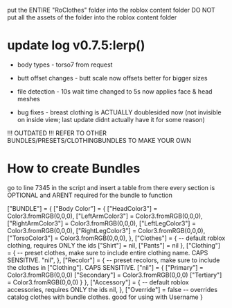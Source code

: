 put the ENTIRE "RoClothes" folder into the roblox content folder
DO NOT put all the assets of the folder into the roblox content folder



# update log v0.7.5:lerp()

- body types -
torso7 from request

- butt offset changes -
butt scale now offsets better for bigger sizes

- file detection -
10s wait time changed to 5s
now applies face & head meshes

- bug fixes -
breast clothing is ACTUALLY doublesided now (not invisible on inside view; last update didnt actually have it for some reason)







!!! OUTDATED !!!
REFER TO OTHER BUNDLES/PRESETS/CLOTHINGBUNDLES TO MAKE YOUR OWN

# How to create Bundles
go to line 7345 in the script and insert a table from there
every section is OPTIONAL and ARENT required for the bundle to function

["BUNDLE"] = {
	["Body Color"] = {
		["HeadColor3"] = Color3.fromRGB(0,0,0),
		["LeftArmColor3"] = Color3.fromRGB(0,0,0),
		["RightArmColor3"] = Color3.fromRGB(0,0,0),
		["LeftLegColor3"] = Color3.fromRGB(0,0,0),
		["RightLegColor3"] = Color3.fromRGB(0,0,0),
		["TorsoColor3"] = Color3.fromRGB(0,0,0),
	},
	["Clothes"] = { -- default roblox clothing, requires ONLY the ids
		["Shirt"] = nil,
		["Pants"] = nil
	},
	["Clothing"] = { -- preset clothes, make sure to include entire clothing name. CAPS SENSITIVE.
		"nil",
	},
	["Recolor"] = { -- preset recolors, make sure to include the clothes in ["Clothing"]. CAPS SENSITIVE.
		["nil"] = {
			["Primary"] = Color3.fromRGB(0,0,0)
			["Secondary"] = Color3.fromRGB(0,0,0)
			["Tertiary"] = Color3.fromRGB(0,0,0)
		}
	},
	["Accessory"] = { -- default roblox accessories, requires ONLY the ids
		nil,
	},
	["Override"] = false -- overrides catalog clothes with bundle clothes. good for using with Username
}

